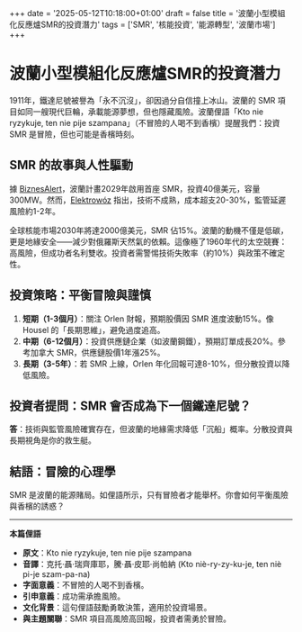 +++
date = '2025-05-12T10:18:00+01:00'
draft = false
title = '波蘭小型模組化反應爐SMR的投資潛力'
tags = ['SMR', '核能投資', '能源轉型', '波蘭市場']
+++

# 波蘭小型模組化反應爐SMR的投資潛力

1911年，鐵達尼號被譽為「永不沉沒」，卻因過分自信撞上冰山。波蘭的 SMR 項目如同一艘現代巨輪，承載能源夢想，但也隱藏風險。波蘭俚語「Kto nie ryzykuje, ten nie pije szampana」（不冒險的人喝不到香檳）提醒我們：投資 SMR 是冒險，但也可能是香檳時刻。

## SMR 的故事與人性驅動

據 [BiznesAlert](https://biznesalert.pl/maly-atom-rusza-z-kopyta-polska-postawi-pierwszy-smr-w-europie/)，波蘭計畫2029年啟用首座 SMR，投資40億美元，容量300MW。然而，[Elektrowóz](https://elektrowoz.pl/oze/male-reaktory-jadrowe-smr-wiedzielismy-juz-ze-technologia-nie-jest-gotowa-teraz-wiemy-tez-ze-jest-droga/) 指出，技術不成熟，成本超支20-30%，監管延遲風險約1-2年。

全球核能市場2030年將達2000億美元，SMR 佔15%。波蘭的動機不僅是低碳，更是地緣安全——減少對俄羅斯天然氣的依賴。這像極了1960年代的太空競賽：高風險，但成功者名利雙收。投資者需警惕技術失敗率（約10%）與政策不確定性。

## 投資策略：平衡冒險與謹慎

1. **短期（1-3個月）**：關注 Orlen 財報，預期股價因 SMR 進度波動15%。像 Housel 的「長期思維」，避免過度追高。
2. **中期（6-12個月）**：投資供應鏈企業（如波蘭鋼鐵），預期訂單成長20%。參考加拿大 SMR，供應鏈股價1年漲25%。
3. **長期（3-5年）**：若 SMR 上線，Orlen 年化回報可達8-10%，但分散投資以降低風險。

## 投資者提問：SMR 會否成為下一個鐵達尼號？

**答**：技術與監管風險確實存在，但波蘭的地緣需求降低「沉船」概率。分散投資與長期視角是你的救生艇。

## 結語：冒險的心理學

SMR 是波蘭的能源賭局。如俚語所示，只有冒險者才能舉杯。你會如何平衡風險與香檳的誘惑？

---

**本篇俚語**

- **原文**：Kto nie ryzykuje, ten nie pije szampana  
- **音譯**：克托·聶·瑞齊庫耶，騰·聶·皮耶·尚帕納 (Kto niè-ry-zy-ku-je, ten niè pi-je szam-pa-na)  
- **字面意義**：不冒險的人喝不到香檳。  
- **引申意義**：成功需承擔風險。  
- **文化背景**：這句俚語鼓勵勇敢決策，適用於投資場景。  
- **與主題關聯**：SMR 項目高風險高回報，投資者需勇於冒險。